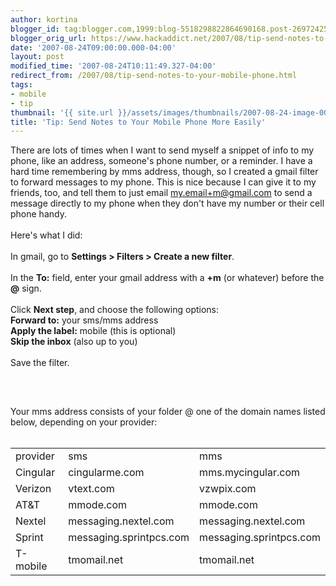 ```yaml
---
author: kortina
blogger_id: tag:blogger.com,1999:blog-5518298822864690168.post-26972425018801545
blogger_orig_url: https://www.hackaddict.net/2007/08/tip-send-notes-to-your-mobile-phone.html
date: '2007-08-24T09:00:00.000-04:00'
layout: post
modified_time: '2007-08-24T10:11:49.327-04:00'
redirect_from: /2007/08/tip-send-notes-to-your-mobile-phone.html
tags:
- mobile
- tip
thumbnail: '{{ site.url }}/assets/images/thumbnails/2007-08-24-image-0000.png'
title: 'Tip: Send Notes to Your Mobile Phone More Easily'
---
```


There are lots of times when I want to send myself a snippet of info to my phone, like an address, someone's phone number, or a reminder.  I have a hard time remembering by mms address, though, so I created a gmail filter to forward messages to my phone.  This is nice because I can give it to my friends, too, and tell them to just email my.email+m@gmail.com to send a message directly to my phone when they don't have my number or their cell phone handy.<br /><br />Here's what I did:<br /><br />In gmail, go to <b>Settings > Filters > Create a new filter</b>.<br /><br />In the <b>To:</b> field, enter your gmail address with a <b>+m</b> (or whatever) before the <b>@</b> sign. <br /><br />Click <b>Next step</b>, and choose the following options:<br /><b>Forward to:</b> your sms/mms address<br /><b>Apply the label:</b> mobile (this is optional)<br /><b>Skip the inbox</b> (also up to you)<br /><br />Save the filter.<br /><br /><a onblur="try {parent.deselectBloggerImageGracefully();} catch(e) {}" href="http://bp1.blogger.com/_3FPfpXHnCwA/RsDt5RKaIuI/AAAAAAAAAFg/bHj3ZDsEpv4/s1600-h/Picture+1+copy.png"><img style="margin: 0px auto 10px; display: block; text-align: center; cursor: pointer;" src="http://bp1.blogger.com/_3FPfpXHnCwA/RsDt5RKaIuI/AAAAAAAAAFg/bHj3ZDsEpv4/s400/Picture+1+copy.png" alt="" id="BLOGGER_PHOTO_ID_5098336346298786530" border="0" /></a><br /><br />Your mms address consists of your folder @ one of the domain names listed below, depending on your provider:<br /><br /><table><tbody><tr><td>provider</td><td>sms</td><td>mms</td></tr><tr><td>Cingular</td><td>cingularme.com</td><td>mms.mycingular.com</td></tr><tr><td>Verizon</td><td>vtext.com</td><td>vzwpix.com</td></tr><tr><td>AT&amp;T</td><td>mmode.com</td><td>mmode.com</td></tr><tr><td>Nextel</td><td>messaging.nextel.com</td><td>messaging.nextel.com</td></tr><tr><td>Sprint</td><td>messaging.sprintpcs.com</td><td>messaging.sprintpcs.com</td></tr><tr><td>T-mobile</td><td>tmomail.net</td><td>tmomail.net</td></tr></tbody></table>